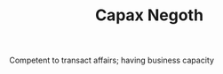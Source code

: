 ---
title: Capax Negoth
letter: C
permalink: "/definitions/bld-capax-negoth.html"
body: Competent to transact affairs; having business capacity
published_at: '2018-07-07'
source: Black's Law Dictionary 2nd Ed (1910)
layout: post
---